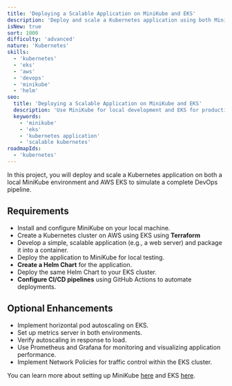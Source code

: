 ```yaml
---
title: 'Deploying a Scalable Application on MiniKube and EKS'
description: 'Deploy and scale a Kubernetes application using both MiniKube locally and EKS on AWS.'
isNew: true
sort: 1000
difficulty: 'advanced'
nature: 'Kubernetes'
skills:
  - 'kubernetes'
  - 'eks'
  - 'aws'
  - 'devops'
  - 'minikube'
  - 'helm'
seo:
  title: 'Deploying a Scalable Application on MiniKube and EKS'
  description: 'Use MiniKube for local development and EKS for production deployment of a scalable Kubernetes application.'
  keywords:
    - 'minikube'
    - 'eks'
    - 'kubernetes application'
    - 'scalable kubernetes'
roadmapIds:
  - 'kubernetes'
---
```


In this project, you will deploy and scale a Kubernetes application on both a local MiniKube environment and AWS EKS to simulate a complete DevOps pipeline.

## Requirements

- Install and configure MiniKube on your local machine.
- Create a Kubernetes cluster on AWS using EKS using **Terraform**
- Develop a simple, scalable application (e.g., a web server) and package it into a container.
- Deploy the application to MiniKube for local testing.
- **Create a Helm Chart** for the application.
- Deploy the same Helm Chart to your EKS cluster.
- **Configure CI/CD pipelines** using GitHub Actions to automate deployments.

## Optional Enhancements

- Implement horizontal pod autoscaling on EKS.
- Set up metrics server in both environments.
- Verify autoscaling in response to load.
- Use Prometheus and Grafana for monitoring and visualizing application performance.
- Implement Network Policies for traffic control within the EKS cluster.

You can learn more about setting up MiniKube [here](https://minikube.sigs.k8s.io/docs/start/) and EKS [here](https://docs.aws.amazon.com/eks/latest/userguide/what-is-eks.html).

